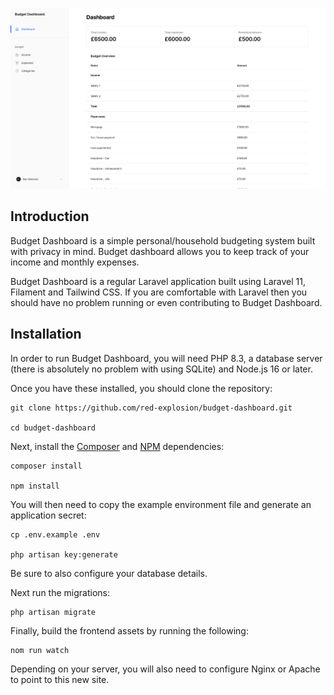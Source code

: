 <p align="center">
    <img src="./.github/header.png" width="1280" alt="Budget Dashboard">
</p>

## Introduction

Budget Dashboard is a simple personal/household budgeting system built with privacy in mind. Budget dashboard allows
you to keep track of your income and monthly expenses. 

Budget Dashboard is a regular Laravel application built using Laravel 11, Filament and Tailwind CSS. If you are
comfortable with Laravel then you should have no problem running or even contributing to Budget Dashboard.

## Installation

In order to run Budget Dashboard, you will need PHP 8.3, a database server (there is absolutely no problem with using
SQLite) and Node.js 16 or later.

Once you have these installed, you should clone the repository:

```shell
git clone https://github.com/red-explosion/budget-dashboard.git

cd budget-dashboard
```

Next, install the [Composer](https://getcomposer.org/) and [NPM](https://www.npmjs.com/) dependencies:

```shell
composer install

npm install
```

You will then need to copy the example environment file and generate an application secret:

```shell
cp .env.example .env

php artisan key:generate
```

Be sure to also configure your database details.

Next run the migrations:

```shell
php artisan migrate
```

Finally, build the frontend assets by running the following:

```shell
nom run watch
```

Depending on your server, you will also need to configure Nginx or Apache to point to this new site.
